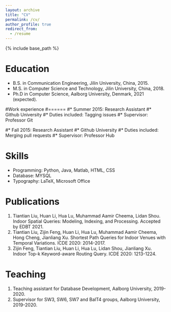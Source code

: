 ```yaml
---
layout: archive
title: "CV"
permalink: /cv/
author_profile: true
redirect_from:
  - /resume
---
```


{% include base_path %}

Education
======
* B.S. in Communication Engineering, Jilin University, China, 2015.
* M.S. in Computer Science and Technology, Jilin University, China, 2018.
* Ph.D in Computer Science, Aalborg University, Denmark, 2021 (expected).

#Work experience
#======
#* Summer 2015: Research Assistant
  #* Github University
  #* Duties included: Tagging issues
  #* Supervisor: Professor Git

#* Fall 2015: Research Assistant
  #* Github University
  #* Duties included: Merging pull requests
  #* Supervisor: Professor Hub
  
Skills
======
* Programming: Python, Java, Matlab, HTML, CSS
* Database: MYSQL
* Typography: LaTeX,  Microsoft Office

Publications
======
  1. Tiantian Liu, Huan Li, Hua Lu, Muhammad Aamir Cheema, Lidan Shou. Indoor Spatial Queries: Modeling, Indexing, and Processing. Accepted by EDBT 2021.
  2. Tiantian Liu, Zijin Feng, Huan Li, Hua Lu, Muhammad Aamir Cheema, Hong Cheng, Jianliang Xu. Shortest Path Queries for Indoor Venues with Temporal Variations. ICDE 2020: 2014-2017.
  3. Zijin Feng, Tiantian Liu, Huan Li, Hua Lu, Lidan Shou, Jianliang Xu. Indoor Top-k Keyword-aware Routing Query. ICDE 2020: 1213-1224.
  
Teaching
======
  1. Teaching assistant for Database Development, Aalborg University, 2019-2020.
  2. Supervisor for SW3, SW6, SW7 and BaIT4 groups, Aalborg University, 2019-2020.
  
  

